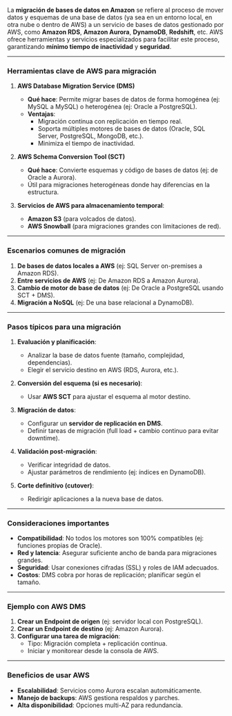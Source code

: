 
La **migración de bases de datos en Amazon** se refiere al proceso de mover datos y esquemas de una base de datos (ya sea en un entorno local, en otra nube o dentro de AWS) a un servicio de bases de datos gestionado por AWS, como **Amazon RDS**, **Amazon Aurora**, **DynamoDB**, **Redshift**, etc. AWS ofrece herramientas y servicios especializados para facilitar este proceso, garantizando **mínimo tiempo de inactividad** y **seguridad**.

---

### **Herramientas clave de AWS para migración**
1. **AWS Database Migration Service (DMS)**  
   - **Qué hace**: Permite migrar bases de datos de forma homogénea (ej: MySQL a MySQL) o heterogénea (ej: Oracle a PostgreSQL).  
   - **Ventajas**:  
     - Migración continua con replicación en tiempo real.  
     - Soporta múltiples motores de bases de datos (Oracle, SQL Server, PostgreSQL, MongoDB, etc.).  
     - Minimiza el tiempo de inactividad.  

2. **AWS Schema Conversion Tool (SCT)**  
   - **Qué hace**: Convierte esquemas y código de bases de datos (ej: de Oracle a Aurora).  
   - Útil para migraciones heterogéneas donde hay diferencias en la estructura.  

3. **Servicios de AWS para almacenamiento temporal**:  
   - **Amazon S3** (para volcados de datos).  
   - **AWS Snowball** (para migraciones grandes con limitaciones de red).  

---

### **Escenarios comunes de migración**
1. **De bases de datos locales a AWS** (ej: SQL Server on-premises a Amazon RDS).  
2. **Entre servicios de AWS** (ej: De Amazon RDS a Amazon Aurora).  
3. **Cambio de motor de base de datos** (ej: De Oracle a PostgreSQL usando SCT + DMS).  
4. **Migración a NoSQL** (ej: De una base relacional a DynamoDB).  

---

### **Pasos típicos para una migración**
1. **Evaluación y planificación**:  
   - Analizar la base de datos fuente (tamaño, complejidad, dependencias).  
   - Elegir el servicio destino en AWS (RDS, Aurora, etc.).  

2. **Conversión del esquema (si es necesario)**:  
   - Usar **AWS SCT** para ajustar el esquema al motor destino.  

3. **Migración de datos**:  
   - Configurar un **servidor de replicación en DMS**.  
   - Definir tareas de migración (full load + cambio continuo para evitar downtime).  

4. **Validación post-migración**:  
   - Verificar integridad de datos.  
   - Ajustar parámetros de rendimiento (ej: índices en DynamoDB).  

5. **Corte definitivo (cutover)**:  
   - Redirigir aplicaciones a la nueva base de datos.  

---

### **Consideraciones importantes**
- **Compatibilidad**: No todos los motores son 100% compatibles (ej: funciones propias de Oracle).  
- **Red y latencia**: Asegurar suficiente ancho de banda para migraciones grandes.  
- **Seguridad**: Usar conexiones cifradas (SSL) y roles de IAM adecuados.  
- **Costos**: DMS cobra por horas de replicación; planificar según el tamaño.  

---

### **Ejemplo con AWS DMS**
1. **Crear un Endpoint de origen** (ej: servidor local con PostgreSQL).  
2. **Crear un Endpoint de destino** (ej: Amazon Aurora).  
3. **Configurar una tarea de migración**:  
   - Tipo: Migración completa + replicación continua.  
   - Iniciar y monitorear desde la consola de AWS.  

---

### **Beneficios de usar AWS**
- **Escalabilidad**: Servicios como Aurora escalan automáticamente.  
- **Manejo de backups**: AWS gestiona respaldos y parches.  
- **Alta disponibilidad**: Opciones multi-AZ para redundancia.  

